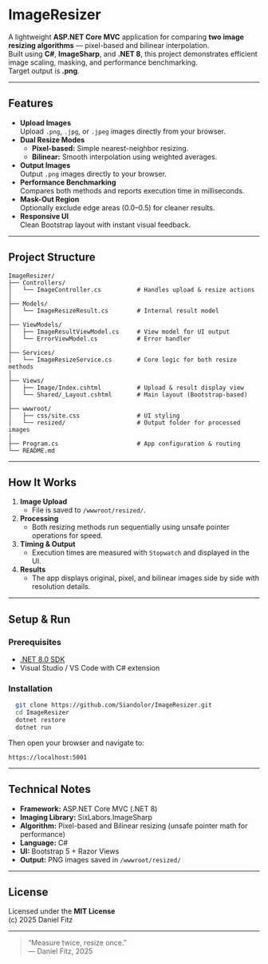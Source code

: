 
# ImageResizer

A lightweight **ASP.NET Core MVC** application for comparing **two image resizing algorithms** — pixel-based and bilinear interpolation.  
Built using **C#**, **ImageSharp**, and **.NET 8**, this project demonstrates efficient image scaling, masking, and performance benchmarking.  
Target output is **.png**.

---

## Features

- **Upload Images**  
  Upload `.png`, `.jpg`, or `.jpeg` images directly from your browser.
- **Dual Resize Modes**
  - **Pixel-based:** Simple nearest-neighbor resizing.
  - **Bilinear:** Smooth interpolation using weighted averages.
- **Output Images**  
  Output `.png` images directly to your browser.
- **Performance Benchmarking**  
  Compares both methods and reports execution time in milliseconds.
- **Mask-Out Region**  
  Optionally exclude edge areas (0.0–0.5) for cleaner results.
- **Responsive UI**  
  Clean Bootstrap layout with instant visual feedback.

---

## Project Structure

```
ImageResizer/
├── Controllers/
│   └── ImageController.cs          # Handles upload & resize actions
│
├── Models/
│   └── ImageResizeResult.cs        # Internal result model
│
├── ViewModels/
│   ├── ImageResultViewModel.cs     # View model for UI output
│   └── ErrorViewModel.cs           # Error handler
│
├── Services/
│   └── ImageResizeService.cs       # Core logic for both resize methods
│
├── Views/
│   ├── Image/Index.cshtml          # Upload & result display view
│   └── Shared/_Layout.cshtml       # Main layout (Bootstrap-based)
│
├── wwwroot/
│   ├── css/site.css                # UI styling
│   └── resized/                    # Output folder for processed images
│
├── Program.cs                      # App configuration & routing
└── README.md
```

---

## How It Works

1. **Image Upload**
   - File is saved to `/wwwroot/resized/`.
2. **Processing**
   - Both resizing methods run sequentially using unsafe pointer operations for speed.
3. **Timing & Output**
   - Execution times are measured with `Stopwatch` and displayed in the UI.
4. **Results**
   - The app displays original, pixel, and bilinear images side by side with resolution details.

---

## Setup & Run

### Prerequisites
- [.NET 8.0 SDK](https://dotnet.microsoft.com/download)
- Visual Studio / VS Code with C# extension

### Installation

```bash
  git clone https://github.com/Siandolor/ImageResizer.git
  cd ImageResizer
  dotnet restore
  dotnet run
```

Then open your browser and navigate to:

```
https://localhost:5001
```

---

## Technical Notes

- **Framework:** ASP.NET Core MVC (.NET 8)
- **Imaging Library:** SixLabors.ImageSharp
- **Algorithm:** Pixel-based and Bilinear resizing (unsafe pointer math for performance)
- **Language:** C#
- **UI:** Bootstrap 5 + Razor Views
- **Output:** PNG images saved in `/wwwroot/resized/`

---

## License

Licensed under the **MIT License**  
(c) 2025 Daniel Fitz

---

> “Measure twice, resize once.”  
> — Daniel Fitz, 2025

